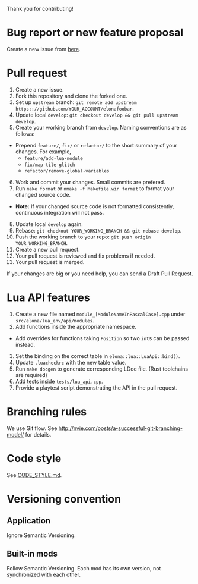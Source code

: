 Thank you for contributing!


# Bug report or new feature proposal

Create a new issue from [here](https://github.com/elonafoobar/elonafoobar/issues/new/choose).



# Pull request

1. Create a new issue.
2. Fork this repository and clone the forked one.
3. Set up `upstream` branch: `git remote add upstream https:://github.com/YOUR_ACCOUNT/elonafoobar`.
4. Update local `develop`: `git checkout develop && git pull upstream develop`.
5. Create your working branch from `develop`. Naming conventions are as follows:
  * Prepend `feature/`, `fix/` or `refactor/` to the short summary of your changes. For example,
    - `feature/add-lua-module`
    - `fix/map-tile-glitch`
    - `refactor/remove-global-variables`
6. Work and commit your changes. Small commits are prefered.
7. Run `make format` or `nmake -f Makefile.win format` to format your changed source code.
  * **Note:** If your changed source code is not formatted consistently, continuous integration will not pass.
8. Update local `develop` again.
9. Rebase: `git checkout YOUR_WORKING_BRANCH && git rebase develop`.
10. Push the working branch to your repo: `git push origin YOUR_WORKING_BRANCH`.
11. Create a new pull request.
12. Your pull request is reviewed and fix problems if needed.
13. Your pull request is merged.


If your changes are big or you need help, you can send a Draft Pull Request.



# Lua API features

1. Create a new file named `module_[ModuleNameInPascalCase].cpp` under `src/elona/lua_env/api/modules`.
2. Add functions inside the appropriate namespace.
  - Add overrides for functions taking `Position` so two `int`s can be passed instead.
3. Set the binding on the correct table in `elona::lua::LuaApi::bind()`.
4. Update `.luacheckrc` with the new table value.
5. Run `make docgen` to generate corresponding LDoc file. (Rust toolchains are required)
6. Add tests inside `tests/lua_api.cpp`.
7. Provide a playtest script demonstrating the API in the pull request.



# Branching rules

We use Git flow. See http://nvie.com/posts/a-successful-git-branching-model/ for details.



# Code style

See [CODE_STYLE.md](CODE_STYLE.md).



# Versioning convention

## Application

Ignore Semantic Versioning.


## Built-in mods

Follow Semantic Versioning. Each mod has its own version, not synchronized with each other.
